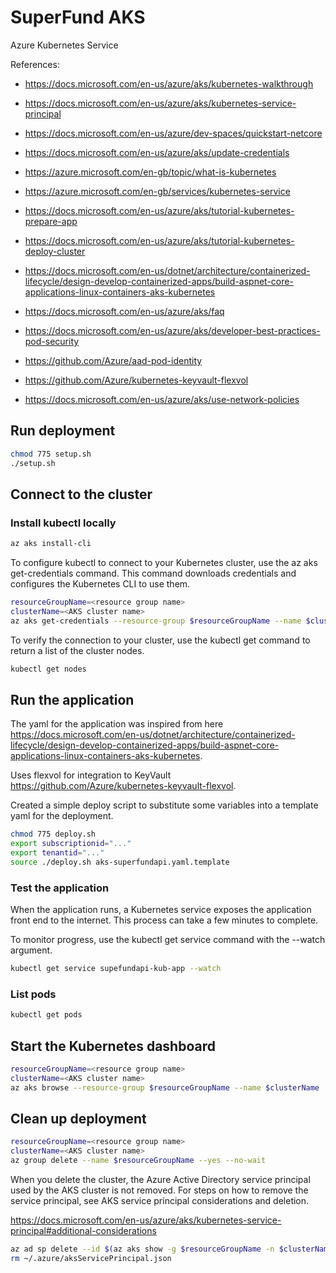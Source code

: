 # SuperFund AKS

Azure Kubernetes Service

References:

* <https://docs.microsoft.com/en-us/azure/aks/kubernetes-walkthrough>
* <https://docs.microsoft.com/en-us/azure/aks/kubernetes-service-principal>
* <https://docs.microsoft.com/en-us/azure/dev-spaces/quickstart-netcore>
* <https://docs.microsoft.com/en-us/azure/aks/update-credentials>
* <https://azure.microsoft.com/en-gb/topic/what-is-kubernetes>
* <https://azure.microsoft.com/en-gb/services/kubernetes-service>
* <https://docs.microsoft.com/en-us/azure/aks/tutorial-kubernetes-prepare-app>

* <https://docs.microsoft.com/en-us/azure/aks/tutorial-kubernetes-deploy-cluster>
* <https://docs.microsoft.com/en-us/dotnet/architecture/containerized-lifecycle/design-develop-containerized-apps/build-aspnet-core-applications-linux-containers-aks-kubernetes>

* <https://docs.microsoft.com/en-us/azure/aks/faq>
* <https://docs.microsoft.com/en-us/azure/aks/developer-best-practices-pod-security>
* <https://github.com/Azure/aad-pod-identity>
* <https://github.com/Azure/kubernetes-keyvault-flexvol>
* <https://docs.microsoft.com/en-us/azure/aks/use-network-policies>

## Run deployment

```sh
chmod 775 setup.sh
./setup.sh
```

## Connect to the cluster

### Install kubectl locally

```sh
az aks install-cli
```

To configure kubectl to connect to your Kubernetes cluster, use the az aks get-credentials command. This command downloads credentials and configures the Kubernetes CLI to use them.

```sh
resourceGroupName=<resource group name>
clusterName=<AKS cluster name>
az aks get-credentials --resource-group $resourceGroupName --name $clusterName
```

To verify the connection to your cluster, use the kubectl get command to return a list of the cluster nodes.

```sh
kubectl get nodes
```

## Run the application

The yaml for the application was inspired from here <https://docs.microsoft.com/en-us/dotnet/architecture/containerized-lifecycle/design-develop-containerized-apps/build-aspnet-core-applications-linux-containers-aks-kubernetes>.

Uses flexvol for integration to KeyVault <https://github.com/Azure/kubernetes-keyvault-flexvol>.

Created a simple deploy script to substitute some variables into a template yaml for the deployment.

```sh
chmod 775 deploy.sh
export subscriptionid="..."
export tenantid="..."
source ./deploy.sh aks-superfundapi.yaml.template
```

### Test the application

When the application runs, a Kubernetes service exposes the application front end to the internet. This process can take a few minutes to complete.

To monitor progress, use the kubectl get service command with the --watch argument.

```sh
kubectl get service supefundapi-kub-app --watch
```

### List pods

```sh
kubectl get pods
```

## Start the Kubernetes dashboard

```sh
resourceGroupName=<resource group name>
clusterName=<AKS cluster name>
az aks browse --resource-group $resourceGroupName --name $clusterName
```

## Clean up deployment

```sh
resourceGroupName=<resource group name>
clusterName=<AKS cluster name>
az group delete --name $resourceGroupName --yes --no-wait
```

When you delete the cluster, the Azure Active Directory service principal used by the AKS cluster is not removed. For steps on how to remove the service principal, see AKS service principal considerations and deletion.

<https://docs.microsoft.com/en-us/azure/aks/kubernetes-service-principal#additional-considerations>

```sh
az ad sp delete --id $(az aks show -g $resourceGroupName -n $clusterName --query servicePrincipalProfile.clientId -o tsv)
rm ~/.azure/aksServicePrincipal.json
```
